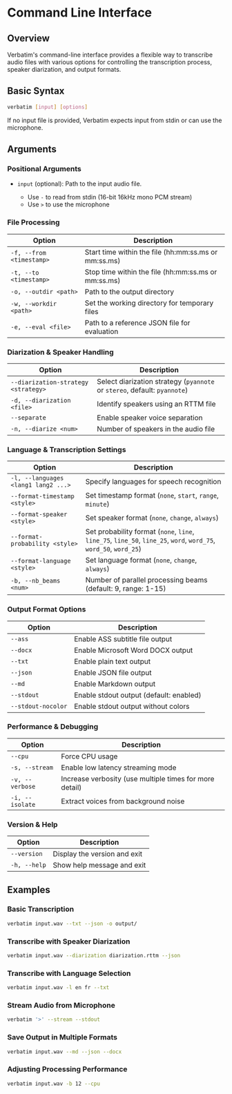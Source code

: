 # Command Line Interface

## Overview

Verbatim's command-line interface provides a flexible way to transcribe audio files with various options for
controlling the transcription process, speaker diarization, and output formats.

## Basic Syntax

```bash
verbatim [input] [options]
```

If no input file is provided, Verbatim expects input from stdin or can use the microphone.

## Arguments

### Positional Arguments

- `input` (optional): Path to the input audio file.

  - Use `-` to read from stdin (16-bit 16kHz mono PCM stream)
  - Use `>` to use the microphone

### File Processing

| Option | Description |
| ------ | ----------- |
| `-f, --from <timestamp>` | Start time within the file (hh:mm:ss.ms or mm:ss.ms) |
| `-t, --to <timestamp>` | Stop time within the file (hh:mm:ss.ms or mm:ss.ms) |
| `-o, --outdir <path>` | Path to the output directory |
| `-w, --workdir <path>` | Set the working directory for temporary files |
| `-e, --eval <file>` | Path to a reference JSON file for evaluation |

### Diarization & Speaker Handling

| Option | Description |
| ------ | ----------- |
| `--diarization-strategy <strategy>` | Select diarization strategy (`pyannote` or `stereo`, default: `pyannote`) |
| `-d, --diarization <file>` | Identify speakers using an RTTM file |
| `--separate` | Enable speaker voice separation |
| `-n, --diarize <num>` | Number of speakers in the audio file |

### Language & Transcription Settings

| Option | Description |
| ------ | ----------- |
| `-l, --languages <lang1 lang2 ...>` | Specify languages for speech recognition |
| `--format-timestamp <style>` | Set timestamp format (`none`, `start`, `range`, `minute`) |
| `--format-speaker <style>` | Set speaker format (`none`, `change`, `always`) |
| `--format-probability <style>` | Set probability format (`none`, `line`, `line_75`, `line_50`, `line_25`, `word`, `word_75`, `word_50`, `word_25`) |
| `--format-language <style>` | Set language format (`none`, `change`, `always`) |
| `-b, --nb_beams <num>` | Number of parallel processing beams (default: 9, range: 1-15) |

### Output Format Options

| Option | Description |
| ------ | ----------- |
| `--ass` | Enable ASS subtitle file output |
| `--docx` | Enable Microsoft Word DOCX output |
| `--txt` | Enable plain text output |
| `--json` | Enable JSON file output |
| `--md` | Enable Markdown output |
| `--stdout` | Enable stdout output (default: enabled) |
| `--stdout-nocolor` | Enable stdout output without colors |

### Performance & Debugging

| Option | Description |
| ------ | ----------- |
| `--cpu` | Force CPU usage |
| `-s, --stream` | Enable low latency streaming mode |
| `-v, --verbose` | Increase verbosity (use multiple times for more detail) |
| `-i, --isolate` | Extract voices from background noise |

### Version & Help

| Option | Description |
| ------ | ----------- |
| `--version` | Display the version and exit |
| `-h, --help` | Show help message and exit |

## Examples

### Basic Transcription

```bash
verbatim input.wav --txt --json -o output/
```

### Transcribe with Speaker Diarization

```bash
verbatim input.wav --diarization diarization.rttm --json
```

### Transcribe with Language Selection

```bash
verbatim input.wav -l en fr --txt
```

### Stream Audio from Microphone

```bash
verbatim '>' --stream --stdout
```

### Save Output in Multiple Formats

```bash
verbatim input.wav --md --json --docx
```

### Adjusting Processing Performance

```bash
verbatim input.wav -b 12 --cpu
```
